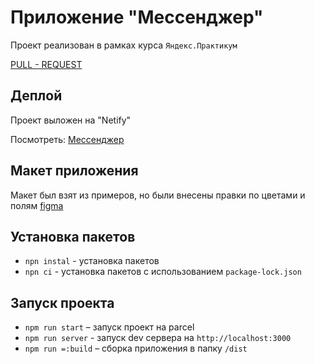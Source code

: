 # Приложение "Мессенджер"

Проект реализован в рамках курса  `Яндекс.Практикум`

[PULL - REQUEST](https://github.com/Katunya/middle.messenger.praktikum.yandex/pull/1)

## Деплой
Проект выложен на "Netify"

Посмотреть: [Мессенджер](https://joyful-gumption-64dbbc.netlify.app)

## Макет приложения
Макет был взят из примеров, но были внесены правки по цветами и полям
[figma](https://www.figma.com/file/24EUnEHGEDNLdOcxg7ULwV/Chat?node-id=0%3A1)


## Установка пакетов
* `npn instal` - установка пакетов
* `npn ci` - установка пакетов с использованием `package-lock.json`

## Запуск проекта
* `npm run start` – запуск проект на parcel
* `npm run server` - запуск dev сервера на `http://localhost:3000`
* `npm run =:build` – сборка приложения в папку `/dist`
